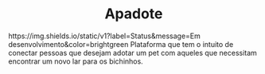 <h1 align="center"> Apadote </h1>
https://img.shields.io/static/v1?label=Status&message=Em desenvolvimento&color=brightgreen
Plataforma que tem o intuito de conectar pessoas que desejam adotar um pet com aqueles que necessitam encontrar um novo lar para os bichinhos.
